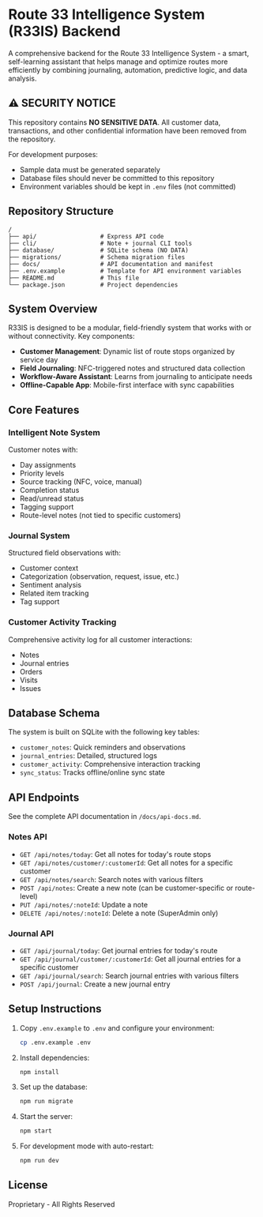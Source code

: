 # Route 33 Intelligence System (R33IS) Backend

A comprehensive backend for the Route 33 Intelligence System - a smart, self-learning assistant that helps manage and optimize routes more efficiently by combining journaling, automation, predictive logic, and data analysis.

## ⚠️ SECURITY NOTICE

This repository contains **NO SENSITIVE DATA**. All customer data, transactions, and other confidential information have been removed from the repository. 

For development purposes:
- Sample data must be generated separately
- Database files should never be committed to this repository
- Environment variables should be kept in `.env` files (not committed)

## Repository Structure

```
/
├── api/                  # Express API code
├── cli/                  # Note + journal CLI tools
├── database/             # SQLite schema (NO DATA)
├── migrations/           # Schema migration files
├── docs/                 # API documentation and manifest
├── .env.example          # Template for API environment variables
├── README.md             # This file
└── package.json          # Project dependencies
```

## System Overview

R33IS is designed to be a modular, field-friendly system that works with or without connectivity. Key components:

- **Customer Management**: Dynamic list of route stops organized by service day
- **Field Journaling**: NFC-triggered notes and structured data collection
- **Workflow-Aware Assistant**: Learns from journaling to anticipate needs
- **Offline-Capable App**: Mobile-first interface with sync capabilities

## Core Features

### Intelligent Note System

Customer notes with:
- Day assignments
- Priority levels
- Source tracking (NFC, voice, manual)
- Completion status
- Read/unread status
- Tagging support
- Route-level notes (not tied to specific customers)

### Journal System

Structured field observations with:
- Customer context
- Categorization (observation, request, issue, etc.)
- Sentiment analysis
- Related item tracking
- Tag support

### Customer Activity Tracking

Comprehensive activity log for all customer interactions:
- Notes
- Journal entries
- Orders
- Visits
- Issues

## Database Schema

The system is built on SQLite with the following key tables:

- `customer_notes`: Quick reminders and observations
- `journal_entries`: Detailed, structured logs
- `customer_activity`: Comprehensive interaction tracking
- `sync_status`: Tracks offline/online sync state

## API Endpoints

See the complete API documentation in `/docs/api-docs.md`.

### Notes API

- `GET /api/notes/today`: Get all notes for today's route stops
- `GET /api/notes/customer/:customerId`: Get all notes for a specific customer
- `GET /api/notes/search`: Search notes with various filters
- `POST /api/notes`: Create a new note (can be customer-specific or route-level)
- `PUT /api/notes/:noteId`: Update a note
- `DELETE /api/notes/:noteId`: Delete a note (SuperAdmin only)

### Journal API

- `GET /api/journal/today`: Get journal entries for today's route
- `GET /api/journal/customer/:customerId`: Get all journal entries for a specific customer
- `GET /api/journal/search`: Search journal entries with various filters
- `POST /api/journal`: Create a new journal entry

## Setup Instructions

1. Copy `.env.example` to `.env` and configure your environment:
   ```bash
   cp .env.example .env
   ```

2. Install dependencies:
   ```bash
   npm install
   ```

3. Set up the database:
   ```bash
   npm run migrate
   ```

4. Start the server:
   ```bash
   npm start
   ```

5. For development mode with auto-restart:
   ```bash
   npm run dev
   ```

## License

Proprietary - All Rights Reserved
